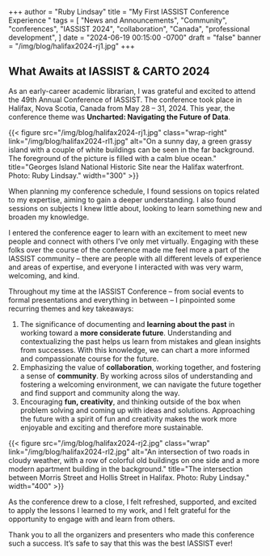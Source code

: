 +++
author = "Ruby Lindsay"
title = "My First IASSIST Conference Experience "
tags = [ "News and Announcements", "Community", "conferences", "IASSIST 2024", "collaboration", "Canada", "professional development", ]
date = "2024-06-19 00:15:00 -0700"
draft = "false"
banner = "/img/blog/halifax2024-rj1.jpg"
+++
## What Awaits at IASSIST & CARTO 2024

As an early-career academic librarian, I was grateful and excited to attend the 49th Annual Conference of IASSIST. The conference took place in Halifax, Nova Scotia, Canada from May 28 – 31, 2024. This year, the conference theme was **Uncharted: Navigating the Future of Data**. 

{{< figure src="/img/blog/halifax2024-rj1.jpg" class="wrap-right" link="/img/blog/halifax2024-rl1.jpg" alt="On a sunny day, a green grassy island with a couple of white buildings can be seen in the far background. The foreground of the picture is filled with a calm blue ocean." title="Georges Island National Historic Site near the Halifax waterfront. Photo: Ruby Lindsay." width="300" >}}

When planning my conference schedule, I found sessions on topics related to my expertise, aiming to gain a deeper understanding. I also found sessions on subjects I knew little about, looking to learn something new and broaden my knowledge. 

I entered the conference eager to learn with an excitement to meet new people and connect with others I’ve only met virtually. Engaging with these folks over the course of the conference made me feel more a part of the IASSIST community – there are people with all different levels of experience and areas of expertise, and everyone I interacted with was very warm, welcoming, and kind.

Throughout my time at the IASSIST Conference – from social events to formal presentations and everything in between – I pinpointed some recurring themes and key takeaways:

1. The significance of documenting and **learning about the past** in working toward a **more considerate future**. Understanding and contextualizing the past helps us learn from mistakes and glean insights from successes. With this knowledge, we can chart a more informed and compassionate course for the future. 
2. Emphasizing the value of **collaboration**, working together, and fostering a sense of **community**. By working across silos of understanding and fostering a welcoming environment, we can navigate the future together and find support and community along the way.
3. Encouraging **fun, creativity**, and thinking outside of the box when problem solving and coming up with ideas and solutions. Approaching the future with a spirit of fun and creativity makes the work more enjoyable and exciting and therefore more sustainable.

{{< figure src="/img/blog/halifax2024-rj2.jpg" class="wrap" link="/img/blog/halifax2024-rl2.jpg" alt="An intersection of two roads in cloudy weather, with a row of colorful old buildings on one side and a more modern apartment building in the background." title="The intersection between Morris Street and Hollis Street in Halifax. Photo: Ruby Lindsay." width="400" >}}

As the conference drew to a close, I felt refreshed, supported, and excited to apply the lessons I learned to my work, and I felt grateful for the opportunity to engage with and learn from others. 

Thank you to all the organizers and presenters who made this conference such a success. It’s safe to say that this was the best IASSIST ever!